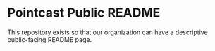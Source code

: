 # Pointcast Public README
This repository exists so that our organization can have a descriptive public-facing README page.
